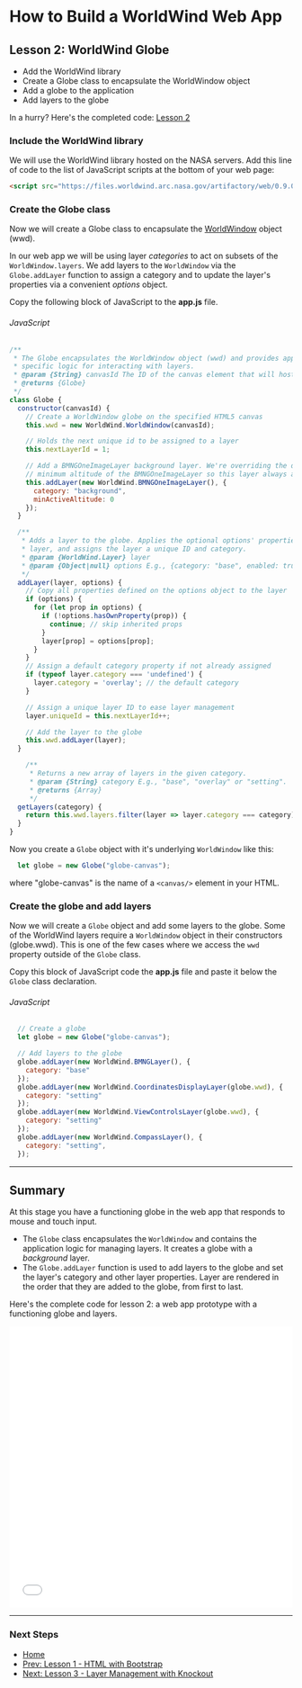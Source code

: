 # How to Build a WorldWind Web App

## Lesson 2: WorldWind Globe 
- Add the WorldWind library
- Create a Globe class to encapsulate the WorldWindow object
- Add a globe to the application
- Add layers to the globe

In a hurry? Here's the completed code: [Lesson 2](https://jsfiddle.net/emxsys/7x6vcf78/)

### Include the WorldWind library

We will use the WorldWind library hosted on the NASA servers. Add this line of 
code to the list of JavaScript scripts at the bottom of your web page:
```html
<script src="https://files.worldwind.arc.nasa.gov/artifactory/web/0.9.0/worldwind.min.js"></script>
```

### Create the Globe class

Now we will create a Globe class to encapsulate the 
[WorldWindow](https://nasaworldwind.github.io/WebWorldWind/WorldWindow.html) 
object (wwd). 

In our web app we will be using layer _categories_ to act on subsets of the
`WorldWindow.layers`. We add layers to the `WorldWindow` via the `Globe.addLayer` 
function to assign a category and to update the layer's properties via a 
convenient _options_ object.
 
Copy the following block of JavaScript to the __app.js__ file.
###### JavaScript
```javascript
/**
 * The Globe encapsulates the WorldWindow object (wwd) and provides application
 * specific logic for interacting with layers.
 * @param {String} canvasId The ID of the canvas element that will host the globe
 * @returns {Globe}
 */
class Globe {
  constructor(canvasId) {
    // Create a WorldWindow globe on the specified HTML5 canvas
    this.wwd = new WorldWind.WorldWindow(canvasId);

    // Holds the next unique id to be assigned to a layer
    this.nextLayerId = 1;

    // Add a BMNGOneImageLayer background layer. We're overriding the default 
    // minimum altitude of the BMNGOneImageLayer so this layer always available.
    this.addLayer(new WorldWind.BMNGOneImageLayer(), {
      category: "background",
      minActiveAltitude: 0
    });
  }

  /**
   * Adds a layer to the globe. Applies the optional options' properties to the
   * layer, and assigns the layer a unique ID and category.
   * @param {WorldWind.Layer} layer
   * @param {Object|null} options E.g., {category: "base", enabled: true}
   */
  addLayer(layer, options) {
    // Copy all properties defined on the options object to the layer
    if (options) {
      for (let prop in options) {
        if (!options.hasOwnProperty(prop)) {
          continue; // skip inherited props
        }
        layer[prop] = options[prop];
      }
    }
    // Assign a default category property if not already assigned
    if (typeof layer.category === 'undefined') {
      layer.category = 'overlay'; // the default category
    }

    // Assign a unique layer ID to ease layer management 
    layer.uniqueId = this.nextLayerId++;

    // Add the layer to the globe
    this.wwd.addLayer(layer);
  }

    /**
     * Returns a new array of layers in the given category.
     * @param {String} category E.g., "base", "overlay" or "setting".
     * @returns {Array}
     */
  getLayers(category) {
    return this.wwd.layers.filter(layer => layer.category === category);
  }
}
```

Now you create a `Globe` object with it's underlying `WorldWindow` like this: 
```javascript
  let globe = new Globe("globe-canvas");
```
where "globe-canvas" is the name of a `<canvas/>` element in your HTML.


### Create the globe and add layers

Now we will create a `Globe` object and add some layers to the globe. Some of the 
WorldWind layers require a `WorldWindow` object in their constructors (globe.wwd).
This is one of the few cases where we access the `wwd` property outside of the 
`Globe` class.

Copy this block of JavaScript code the __app.js__ file and paste it below the
`Globe` class declaration.

###### JavaScript

```javascript
  // Create a globe
  let globe = new Globe("globe-canvas");

  // Add layers to the globe 
  globe.addLayer(new WorldWind.BMNGLayer(), {
    category: "base"
  });
  globe.addLayer(new WorldWind.CoordinatesDisplayLayer(globe.wwd), {
    category: "setting"
  });
  globe.addLayer(new WorldWind.ViewControlsLayer(globe.wwd), {
    category: "setting"
  });
  globe.addLayer(new WorldWind.CompassLayer(), {
    category: "setting",
  });
```
---

## Summary

At this stage you have a functioning globe in the web app that responds to mouse
and touch input.

- The `Globe` class encapsulates the `WorldWindow` and contains the application 
logic for managing layers. It creates a globe with a _background_ layer.
- The `Globe.addLayer` function is used to add layers to the globe and set the
layer's category and other layer properties. Layer are rendered in the order
that they are added to the globe, from first to last.

Here's the complete code for lesson 2: a web app prototype with a functioning 
globe and layers.

<iframe width="100%" height="500" src="//jsfiddle.net/emxsys/7x6vcf78/embedded/" allowpaymentrequest allowfullscreen="allowfullscreen" frameborder="0"></iframe>

---

### Next Steps
- [Home](index.md) 
- [Prev: Lesson 1 - HTML with Bootstrap](lesson-1.md) 
- [Next: Lesson 3 - Layer Management with Knockout](lesson-3.md)
